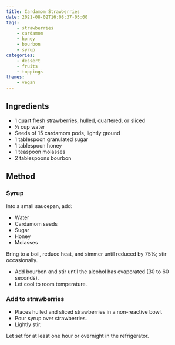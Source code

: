 ```yaml
---
title: Cardamom Strawberries
date: 2021-08-02T16:08:37-05:00
tags:
    - strawberries
    - cardamom
    - honey
    - bourbon
    - syrup
categories: 
    - dessert
    - fruits
    - toppings
themes:
    - vegan
---
```


## Ingredients

-   1 quart fresh strawberries, hulled, quartered, or sliced
-   ½ cup water
-   Seeds of 15 cardamom pods, lightly ground
-   1 tablespoon granulated sugar
-   1 tablespoon honey
-   1 teaspoon molasses
-   2 tablespoons bourbon

## Method

### Syrup

Into a small saucepan, add:

-   Water
-   Cardamom seeds
-   Sugar
-   Honey
-   Molasses

Bring to a boil, reduce heat, and simmer until reduced by 75%; stir
occasionally.

-   Add bourbon and stir until the alcohol has evaporated (30 to 60
    seconds).
-   Let cool to room temperature.

### Add to strawberries

-   Places hulled and sliced strawberries in a non-reactive bowl.
-   Pour syrup over strawberries.
-   Lightly stir.

Let set for at least one hour or overnight in the refrigerator.

